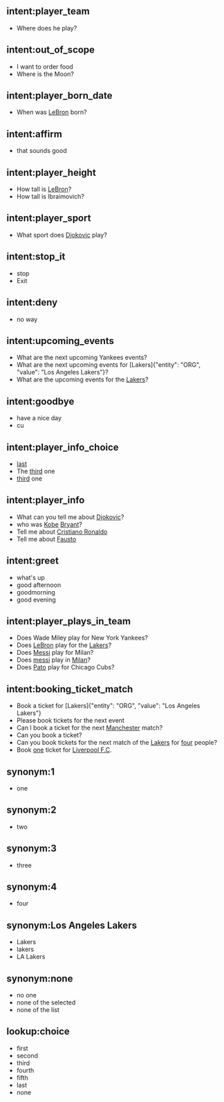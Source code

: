 ## intent:player_team
- Where does he play?

## intent:out_of_scope
- I want to order food
- Where is the Moon?

## intent:player_born_date
- When was [LeBron](PERSON) born?

## intent:affirm
- that sounds good

## intent:player_height
- How tall is [LeBron](PERSON)?
- How tall is Ibraimovich?

## intent:player_sport
- What sport does [Djokovic](PERSON) play?

## intent:stop_it
- stop
- Exit

## intent:deny
- no way

## intent:upcoming_events
- What are the next upcoming Yankees events?
- What are the next upcoming events for [Lakers]{"entity": "ORG", "value": "Los Angeles Lakers"}?
- What are the upcoming events for the [Lakers](ORG)?

## intent:goodbye
- have a nice day
- cu

## intent:player_info_choice
- [last](choice)
- The [third](choice) one
- [third](choice) one

## intent:player_info
- What can you tell me about [Djokovic](PERSON)?
- who was [Kobe](PERSON) [Bryant](PERSON)?
- Tell me about [Cristiano Ronaldo](PERSON)
- Tell me about [Fausto](PERSON)

## intent:greet
- what's up
- good afternoon
- goodmorning
- good evening

## intent:player_plays_in_team
- Does Wade Miley play for New York Yankees?
- Does [LeBron](PERSON) play for the [Lakers](ORG)?
- Does [Messi](PERSON) play for Milan?
- Does [messi](PERSON) play in [Milan](ORG)?
- Does [Pato](PERSON) play for Chicago Cubs?

## intent:booking_ticket_match
- Book a ticket for [Lakers]{"entity": "ORG", "value": "Los Angeles Lakers"}
- Please book tickets for the next event
- Can I book a ticket for the next [Manchester](ORG) match?
- Can you book a ticket?
- Can you book tickets for the next match of the [Lakers](ORG) for [four](QUANTITY) people?
- Book [one](QUANTITY) ticket for [Liverpool F.C](ORG).

## synonym:1
- one

## synonym:2
- two

## synonym:3
- three

## synonym:4
- four

## synonym:Los Angeles Lakers
- Lakers
- lakers
- LA Lakers

## synonym:none
- no one
- none of the selected
- none of the list

## lookup:choice
- first
- second
- third
- fourth
- fifth
- last
- none
